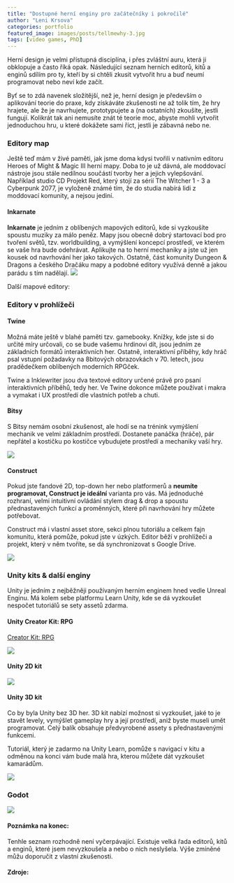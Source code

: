 ```yaml
---
title: "Dostupné herní enginy pro začátečníky i pokročilé"
author: "Leni Krsova"
categories: portfolio
featured_image: images/posts/tellmewhy-3.jpg
tags: [video games, PhD]
---
```


Herní design je velmi přístupná disciplína, i přes zvláštní auru, která ji obklopuje a často říká opak. Následující seznam herních editorů, kitů a enginů sdílím pro ty, kteří by si chtěli zkusit vytvořit hru a buď neumí programovat nebo neví kde začít.

Byť se to zdá navenek složitější, než je, herní design je především o aplikování teorie do praxe, kdy získáváte zkušenosti ne až tolik tím, že hry hrajete, ale že je navrhujete, prototypujete a (na ostatních) zkoušíte, jestli fungují. Kolikrát tak ani nemusíte znát té teorie moc, abyste mohli vytvořit jednoduchou hru, u které dokážete sami říct, jestli je zábavná nebo ne. 

### Editory map
Ještě teď mám v živé paměti, jak jsme doma kdysi tvořili v nativním editoru Heroes of Might & Magic III herní mapy. Doba to je už dávná, ale moddovací nástroje jsou stále nedílnou součástí tvorby her a jejich vylepšování. Například studio CD Projekt Red, který stojí za sérií The Witcher 1 - 3 a Cyberpunk 2077, je vyloženě známé tím, že do studia nabírá lidi z moddovací komunity, a nejsou jediní.

#### Inkarnate
**Inkarnate** je jedním z oblíbených mapových editorů, kde si vyzkoušíte spoustu muziky za málo peněz. Mapy jsou obecně dobrý startovací bod pro tvoření světů, tzv. worldbuilding, a vymýšlení koncepcí prostředí, ve kterém se vaše hra bude odehrávat. Aplikujte na to herní mechaniky a jste už jen kousek od navrhování her jako takových. Ostatně, část komunity Dungeon & Dragons a českého Dračáku mapy a podobné editory využívá denně a jakou parádu s tím nadělají.
![](/images/posts/engines/inkarnate.PNG)

Další mapové editory: 

### Editory v prohlížeči

#### Twine
Možná máte ještě v blahé paměti tzv. gamebooky. Knížky, kde jste si do určité míry určovali, co se bude vašemu hrdinovi dít, jsou jedním ze základních formátů interaktivních her. Ostatně, interaktivní příběhy, kdy hráč psal vstupní požadavky na 8bitových obrazovkách v 70. letech, jsou pradědečkem oblíbených moderních RPGček.

Twine a Inklewriter jsou dva textové editory určené právě pro psaní interaktivních příběhů, tedy her. Ve Twine dokonce můžete používat i makra a vymakat i UX prostředí dle vlastních potřeb a chuti.

#### Bitsy
S Bitsy nemám osobní zkušenost, ale hodí se na trénink vymýšlení mechanik ve velmi základním prostředí. Dostanete panáčka (hráče), pár nepřátel a kostičku po kostičce vybudujete prostředí a mechaniky vaší hry.

![](/images/posts/engines/bitsy.PNG)

#### Construct
Pokud jste fandové 2D, top-down her nebo platformerů a **neumíte programovat, Construct je ideální** varianta pro vás. Má jednoduché rozhraní, velmi intuitivní ovládání stylem drag & drop a spoustu přednastavených funkcí a proměnných, které při navrhování hry můžete potřebovat.

Construct má i vlastní asset store, sekci plnou tutoriálu a celkem fajn komunitu, která pomůže, pokud jste v úzkých. Editor běží v prohlížeči a projekt, který v něm tvoříte, se dá synchronizovat s Google Drive.

![](/images/posts/engines/construct.jpg)

### Unity kits & další enginy

Unity je jedním z nejběžněji používaným herním enginem hned vedle Unreal Enginu. Má kolem sebe platformu Learn Unity, kde se dá vyzkoušet nespočet tutoriálů se sety assetů zdarma.  

#### Unity Creator Kit: RPG

<a href="https://learn.unity.com/project/creator-kit-rpg">Creator Kit: RPG</a>

![](/images/posts/engines/unity-creator-kit.PNG)

#### Unity 2D kit
![](/images/posts/engines/unity-2dkit.PNG)

#### Unity 3D kit

Co by byla Unity bez 3D her. 3D kit nabízí možnost si vyzkoušet, jaké to je stavět levely, vymýšlet gameplay hry a její prostředí, aniž byste museli umět programovat. Celý balík obsahuje předvyrobené assety s přednastavenými funkcemi.

Tutoriál, který je zadarmo na Unity Learn, pomůže s navigací v kitu a odměnou na konci vám bude malá hra, kterou můžete dát vyzkoušet kamarádům.

![](/images/posts/engines/unity-3dkit.PNG)

### Godot
![](/images/posts/engines/godot.png)

#### Poznámka na konec:
Tenhle seznam rozhodně není vyčerpávající. Existuje velká řada editorů, kitů a enginů, které jsem nevyzkoušela a nebo o nich neslyšela. Výše zmíněné můžu doporučit z vlastní zkušenosti.

#### Zdroje:
[^1]: https://gg.deals/dlc/basic-platformer-game-engine-for-construct-2-and-3/
